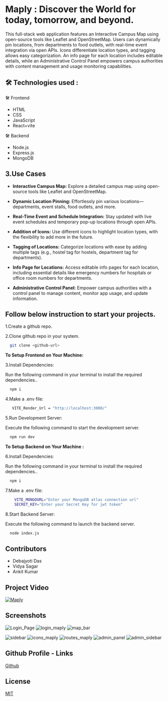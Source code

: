 
# Maply : Discover the World for today, tomorrow, and beyond.

This full-stack web application features an Interactive Campus Map using open-source tools like Leaflet and OpenStreetMap. Users can dynamically pin locations, from departments to food outlets, with real-time event integration via open APIs. Icons differentiate location types, and tagging allows easy categorization. An info page for each location includes editable details, while an Administrative Control Panel empowers campus authorities with content management and usage monitoring capabilities.



## 🛠 Technologies used :

🛠 Frontend
- HTML
- CSS
- JavaScript
- React+vite

🛠 Backend
- Node.js
- Express.js
- MongoDB








## 3.Use Cases

- **Interactive Campus Map:** Explore a detailed campus map using open-source tools like Leaflet and OpenStreetMap.

- **Dynamic Location Pinning:** Effortlessly pin various locations—departments, event stalls, food outlets, and more.

- **Real-Time Event and Schedule Integration:** Stay updated with live event schedules and temporary pop-up locations through open APIs.

- **Addition of Icons:** Use different icons to highlight location types, with the flexibility to add more in the future.

- **Tagging of Locations:** Categorize locations with ease by adding multiple tags (e.g., hostel tag for hostels, department tag for departments).

- **Info Page for Locations:** Access editable info pages for each location, including essential details like emergency numbers for hospitals or office room numbers for departments.

- **Administrative Control Panel:** Empower campus authorities with a control panel to manage content, monitor app usage, and update information.







## Follow below instruction to start your projects.

  1.Create a github repo.

  2.Clone github repo in your system.

```bash
  git clone <github-url>
```
 
**To Setup Frontend on Your Machine:** 

3.Install Dependencies:

Run the following command in your terminal to install the required dependencies..

```bash
  npm i
```
4.Make a .env file:
 
```bash
   VITE_Render_Url = "http://localhost:3000/"
```
5.Run Development Server:

Execute the following command to start the development server.

```bash
  npm run dev
```

**To Setup Backend on Your Machine :** 

 6.Install Dependencies:

Run the following command in your terminal to install the required dependencies..

```bash
  npm i
```
 7.Make a .env file:


```bash
    VITE_MONGOURL="Enter your MongoDB atlas connection url"
    SECRET_KEY="Enter your Secret Key for jwt token"
```

 8.Start Backend Server:

Execute the following command to launch the backend server.

```bash
  node index.js
```

## Contributors 

- Debajyoti Das
- Vidya Sagar
- Ankit Kumar

## Project Video
[![Maply](https://img.youtube.com/vi/FK2PLcm2fFk/0.jpg)](https://youtu.be/FK2PLcm2fFk?si=ko7A5pMy8L1x985_)


## Screenshots


![Login_Page](https://github.com/Debajyoti045/Maply/assets/109648585/7b964ad5-2f60-49ad-a27e-2ebcddb93ce6)
![login_maply](https://github.com/Debajyoti045/Maply/assets/109648585/68675441-44e6-40d1-bf11-b67e1d30a146)
![map_bar](https://github.com/Debajyoti045/Maply/assets/109648585/fa3177b1-6503-4981-bb2b-d08f03d9b57e)

![sidebar](https://github.com/Debajyoti045/Maply/assets/109648585/397e93fe-512c-46f8-84a4-a47c9e6365b9)
![icons_maply](https://github.com/Debajyoti045/Maply/assets/109648585/d24162d1-0324-419f-9288-cc347dc92058)
![routes_maply](https://github.com/Debajyoti045/Maply/assets/109648585/e433af98-2405-46cd-8ccc-7888381119a3)
![admin_panel](https://github.com/Debajyoti045/Maply/assets/109648585/b19975d2-b073-4ab3-a76b-b09784d7b8cc)
![admin_sidebar](https://github.com/Debajyoti045/Maply/assets/109648585/4842d4cf-d033-4507-9aa0-92998a1a1ed3)

## Github Profile - Links

[Github](https://github.com/Debajyoti045/Maply)


## License

[MIT](https://choosealicense.com/licenses/mit/)

